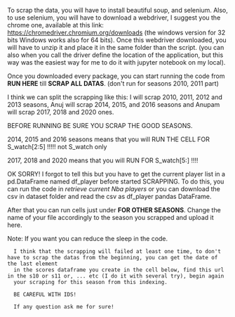 To scrap the data, you will have to install beautiful soup, and selenium. Also, to use selenium, you will have to download a webdriver, I suggest you the chrome one,
available at this link: https://chromedriver.chromium.org/downloads (the windows version for 32 bits Windows works also for 64 bits). Once this webdriver
downloaded, you will have to unzip it and place it in the same folder than the script. (you can also when you call the driver define the location of the application, but 
this way was the easiest way for me to do it with jupyter notebook on my local).

Once you downloaded every package, you can start running the code from **RUN HERE** till **SCRAP ALL DATAS**. (don't run for seasons 2010, 2011 part) 

I think we can split the scrapping like this: 
  I will scrap 2010, 2011, 2012 and 2013 seasons, Anuj will scrap 2014, 2015, and 2016 seasons and Anupam will scrap 2017, 2018 and 2020 ones.
  

BEFORE RUNNING BE SURE YOU SCRAP THE GOOD SEASONS. 

2014, 2015 and 2016 seasons means that you will RUN THE CELL FOR S_watch[2:5] !!!!! not S_watch only

2017, 2018 and 2020 means that you will RUN FOR S_watch[5:] !!!! 

OK SORRY! I forgot to tell this but you have to get the current player list in a pd.DataFrame named df_player before started SCRAPPING. 
To do this, you can run the code in *retrieve current Nba players* or you can download the csv in dataset folder and read the csv as df_player pandas DataFrame.

After that you can run cells  just under **FOR OTHER SEASONS**. Change the name of your file accordingly to the season you scrapped and upload it here. 

Note: If you want you can reduce the sleep in the code.
      
      I think that the scrapping will failed at least one time, to don't have to scrap the datas from the beginning, you can get the date of the last element
      in the scores dataframe you create in the cell below, find this url in the s10 or s11 or, ... etc (I do it with several try), begin again 
      your scraping for this season from this indexing. 
      
      BE CAREFUL WITH IDS! 
      
      If any question ask me for sure!
